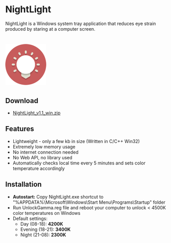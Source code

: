# NightLight
NightLight is a Windows system tray application that reduces eye strain produced by staring at a computer screen.
# ![NightLight](https://raw.githubusercontent.com/D-Ermis/D.lux/master/D.lux/logo.png)

## Download 
* [NightLight_v1.1_win.zip](https://github.com/D-Ermis/NightLight/files/2095561/NightLight_v1.1_win.zip)

## Features
* Lightweight - only a few kb in size (Written in C/C++ Win32)
* Extremely low memory usage
* No internet connection needed
* No Web API, no library used
* Automatically checks local time every 5 minutes and sets color temperature accordingly

## Installation
* **Autostart:** Copy NightLight.exe shortcut to "%APPDATA%\Microsoft\Windows\Start Menu\Programs\Startup" folder
* Run UnlockGamma.reg file and reboot your computer to unlock < 4500K color temperatures on Windows
* Default settings: 
  * Day (08-18): **4200K**
  * Evening (18-21): **3400K**
  * Night (21-08): **2300K**
